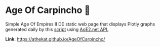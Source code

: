 # Age Of Carpincho :space_invader:
Simple Age Of Empires II DE static web page that displays Plotly graphs generated daily by this [script](https://github.com/alanthekat/eloRating_PlayedGames) using [AoE2.net API.](https://aoe2.net/#api)

**Link**: https://athekat.github.io/AgeOfCarpincho/

